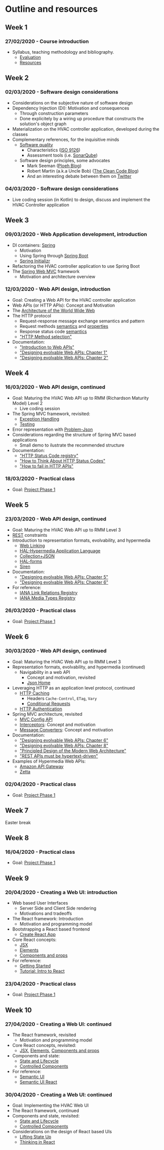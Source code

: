 # Outline and resources #

## Week 1
### 27/02/2020 - Course introduction
* Syllabus, teaching methodology and bibliography.
  * [Evaluation](https://github.com/isel-leic-daw/1920v-public/wiki/evaluation)
  * [Resources](https://github.com/isel-leic-daw/1819v-public/wiki/resources)

## Week 2
### 02/03/2020 - Software design considerations
* Considerations on the subjective nature of software design
* Dependency Injection (DI): Motivation and consequences
  * Through construction parameters
  * Done explicitely by a wiring up procedure that constructs the solution's object graph 
* Materialization on the HVAC controller application, developed during the classes
* Complementary references, for the inquisitive minds
  * [Software quality](https://en.wikipedia.org/wiki/Software_quality)
    * Characteristics ([ISO 9126](http://www.sqa.net/iso9126.html))
    * Assessment tools (i.e. [SonarQube](https://www.sonarqube.org/))
  * Software design principles, some advocates
    * Mark Seeman ([Ploeh Blog](https://blog.ploeh.dk/))
    * Robert Martin (a.k.a Uncle Bob) ([The Clean Code Blog](https://blog.cleancoder.com/))
    * And an interesting debate between them on [Twitter](https://twitter.com/unclebobmartin/status/1135894376222265345?ref_src=twsrc%5Etfw%7Ctwcamp%5Etweetembed%7Ctwterm%5E1135894376222265345&ref_url=https%3A%2F%2Fblog.cleancoder.com%2Funcle-bob%2F2019%2F06%2F08%2FTestsAndTypes.html)

### 04/03/2020 - Software design considerations
* Live coding session (in Kotlin) to design, discuss and implement the HVAC Controller application

## Week 3
### 09/03/2020 - Web Application development, introduction
* DI containers: [Spring](https://docs.spring.io/spring/docs/current/spring-framework-reference/core.html#spring-core)
  * Motivation
  * Using Spring through [Spring Boot](https://docs.spring.io/spring-boot/docs/current/reference/htmlsingle/)
  * [Spring Initializr](https://start.spring.io/)
* Refactoring the HVAC controller application to use Spring Boot
* The [Spring Web MVC](https://docs.spring.io/spring/docs/current/spring-framework-reference/web.html) framework
  * Motivation and architecture overview

### 12/03/2020 - Web API design, introduction
* Goal: Creating a Web API for the HVAC controller application
* Web APIs (or HTTP APIs): Concept and Motivation
* The [Architecture of the World Wide Web](https://www.w3.org/TR/webarch/)
* The HTTP protocol
  * Request-response message exchange semantics and pattern
  * Request methods [semantics](https://tools.ietf.org/html/rfc7231#section-4.3) and [properties](https://tools.ietf.org/html/rfc7231#section-4.2)
  * Response status code [semantics](https://tools.ietf.org/html/rfc7231#section-6)
  * ["HTTP Method selection"](https://github.com/isel-leic-daw/1819v-public/wiki/HTTP-method-selection)
* Documentation:
  * ["Introduction to Web APIs"](https://github.com/isel-leic-daw/1819v-public/wiki/Web-APIs)
  * ["Designing evolvable Web APIs: Chapter 1"](https://www.oreilly.com/library/view/designing-evolvable-web/9781449337919/ch01.html)
  * ["Designing evolvable Web APIs: Chapter 2"](https://www.oreilly.com/library/view/designing-evolvable-web/9781449337919/ch02.html)

## Week 4
### 16/03/2020 - Web API design, continued
* Goal: Maturing the HVAC Web API up to RMM (Richardson Maturity Model) Level 2
    * Live coding session
* The Spring MVC framework, revisited:
  * [Exception Handling](https://docs.spring.io/spring/docs/current/spring-framework-reference/web.html#mvc-ann-exceptionhandler)
  * [Testing](https://docs.spring.io/spring/docs/current/spring-framework-reference/web.html#testing)
* Error representation with [Problem-Json](https://tools.ietf.org/html/rfc7807)
* Considerations regarding the structure of Spring MVC based applications
  * Small demo to ilustrate the recommended structure 
* Documentation:
  * ["HTTP Status Code registry"](http://www.iana.org/assignments/http-status-codes/http-status-codes.xhtml)
  * ["How to Think About HTTP Status Codes"](https://www.mnot.net/blog/2017/05/11/status_codes)
  * ["How to fail in HTTP APIs"](https://github.com/isel-leic-daw/1819v-public/wiki/How-to-fail-in-HTTP-APIs)

### 18/03/2020 - Practical class
* Goal: [Project Phase 1](https://github.com/isel-leic-daw/1920v-public/wiki/phase-1)

## Week 5
### 23/03/2020 - Web API design, continued
* Goal: Maturing the HVAC Web API up to RMM Level 3
* [REST](https://www.ics.uci.edu/~fielding/pubs/dissertation/rest_arch_style.htm) constraints
* Introduction to representation formats, evolvability, and hypermedia
  * [Web Linking](https://tools.ietf.org/html/rfc8288)
  * [HAL-Hypermedia Application Language](https://tools.ietf.org/html/draft-kelly-json-hal-08)
  * [Collection+JSON](http://amundsen.com/media-types/collection/)
  * [HAL-forms](https://rwcbook.github.io/hal-forms/)
  * [Siren](https://github.com/kevinswiber/siren)
* Documentation:
  * ["Designing evolvable Web APIs: Chapter 5"](https://www.oreilly.com/library/view/designing-evolvable-web/9781449337919/ch05.html)
  * ["Designing evolvable Web APIs: Chapter 6"](https://www.oreilly.com/library/view/designing-evolvable-web/9781449337919/ch06.html)
* For reference:
  * [IANA Link Relations Registry](https://www.iana.org/assignments/link-relations/link-relations.xhtml)
  * [IANA Media Types Registry](https://www.iana.org/assignments/media-types/media-types.xhtml)

### 26/03/2020 - Practical class
* Goal: [Project Phase 1](https://github.com/isel-leic-daw/1920v-public/wiki/phase-1)

## Week 6
### 30/03/2020 - Web API design, continued
* Goal: Maturing the HVAC Web API up to RMM Level 3
* Representation formats, evolvability, and hypermedia (continued)
  * Navigability in a web API
    * Concept and motivation, revisited
    * [Json Home](https://mnot.github.io/I-D/json-home/)
* Leveraging HTTP as an application level protocol, continued
  * [HTTP Caching](https://tools.ietf.org/html/rfc7234)
    * Headers `Cache-Control`, `ETag`, `Vary`
    * [Conditional Requests](https://tools.ietf.org/html/rfc7232)
  * [HTTP Authentication](https://tools.ietf.org/html/rfc7235)
* Spring MVC architecture, revisited
  * [MVC Config API](https://docs.spring.io/spring/docs/current/spring-framework-reference/web.html#mvc-config)
  * [Interceptors](https://docs.spring.io/spring/docs/current/spring-framework-reference/web.html#mvc-config-interceptors): Concept and motivation
  * [Message Converters](https://docs.spring.io/spring/docs/current/spring-framework-reference/web.html#mvc-config-message-converters): Concept and motivation
* Documentation:
  * ["Designing evolvable Web APIs: Chapter 6"](https://www.oreilly.com/library/view/designing-evolvable-web/9781449337919/ch06.html)
  * ["Designing evolvable Web APIs: Chapter 8"](https://www.oreilly.com/library/view/designing-evolvable-web/9781449337919/ch08.html)
  * ["Principled Design of the Modern Web Architecture"](https://www.ics.uci.edu/~taylor/documents/2002-REST-TOIT.pdf)
  * ["REST APIs must be hypertext-driven"](https://roy.gbiv.com/untangled/2008/rest-apis-must-be-hypertext-driven)
* Examples of Hypermedia Web APIs:
  * [Amazon API Gateway](https://docs.aws.amazon.com/apigateway/api-reference/)
  * [Zetta](https://www.zettajs.com/)

### 02/04/2020 - Practical class
* Goal: [Project Phase 1](https://github.com/isel-leic-daw/1920v-public/wiki/phase-1)

## Week 7
Easter break

## Week 8
### 16/04/2020 - Practical class
* Goal: [Project Phase 1](https://github.com/isel-leic-daw/1920v-public/wiki/phase-1)

## Week 9
### 20/04/2020 - Creating a Web UI: introduction
* Web based User Interfaces
  * Server Side and Client Side rendering
  * Motivations and tradeoffs
* The React framework: Introduction
  * Motivation and programming model
* Bootstrapping a React based frontend
  * [Create React App](https://facebook.github.io/create-react-app/docs/getting-started)
* Core React concepts:
  * [JSX](https://reactjs.org/docs/introducing-jsx.html)
  * [Elements](https://reactjs.org/docs/rendering-elements.html)
  * [Components and props](https://reactjs.org/docs/components-and-props.html)
* For reference:
  * [Getting Started](https://reactjs.org/docs/getting-started.html)
  * [Tutorial: Intro to React](https://reactjs.org/tutorial/tutorial.html)

### 23/04/2020 - Practical class
* Goal: [Project Phase 1](https://github.com/isel-leic-daw/1920v-public/wiki/phase-1)

## Week 10
### 27/04/2020 - Creating a Web UI: continued
* The React framework, revisited
  * Motivation and programming model
* Core React concepts, revisited:
  * [JSX](https://reactjs.org/docs/introducing-jsx.html), [Elements](https://reactjs.org/docs/rendering-elements.html), [Components and props](https://reactjs.org/docs/components-and-props.html)
* Components and state:
  * [State and Lifecycle](https://reactjs.org/docs/state-and-lifecycle.html)
  * [Controlled Components](https://reactjs.org/docs/forms.html#controlled-components)
* For reference:
  * [Semantic UI](https://semantic-ui.com/)
  * [Semantic UI React](https://react.semantic-ui.com/)

### 30/04/2020 - Creating a Web UI: continued
* Goal: Implementing the HVAC Web UI
* The React framework, continued
* Components and state, revisited:
  * [State and Lifecycle](https://reactjs.org/docs/state-and-lifecycle.html)
  * [Controlled Components](https://reactjs.org/docs/forms.html#controlled-components)
* Considerations on the design of React based UIs
  * [Lifting State Up](https://reactjs.org/docs/lifting-state-up.html)
  * [Thinking in React](https://reactjs.org/docs/thinking-in-react.html)
  